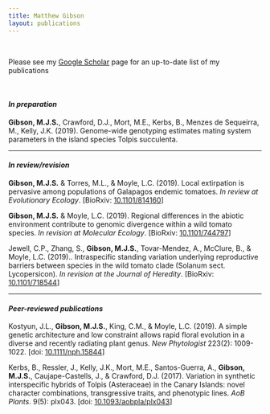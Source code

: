 ```yaml
---
title: Matthew Gibson
layout: publications
---
```

<br>

Please see my <a href="https://scholar.google.com/citations?user=EmLgNEEAAAAJ&hl=en">Google Scholar</a> page for an up-to-date list of my publications

<br>

#### *In preparation*

**Gibson, M.J.S.**, Crawford, D.J., Mort, M.E., Kerbs, B., Menzes de Sequeirra, M., Kelly, J.K. (2019). Genome-wide genotyping estimates mating system parameters in the island species Tolpis succulenta.

<hr>

#### *In review/revision*

**Gibson, M.J.S.** & Torres, M.L., & Moyle, L.C. (2019). Local extirpation is pervasive among populations of Galapagos endemic tomatoes. *In review at Evolutionary Ecology*. [BioRxiv: <a href="https://doi.org/10.1101/814160">10.1101/814160</a>]

**Gibson, M.J.S.** & Moyle, L.C. (2019). Regional differences in the abiotic environment contribute to genomic divergence within a wild tomato species. *In revision at Molecular Ecology*. [BioRxiv: <a href="https://doi.org/10.1101/744797">10.1101/744797</a>]

Jewell, C.P., Zhang, S., **Gibson, M.J.S.**, Tovar-Mendez, A., McClure, B., & Moyle, L.C. (2019).. Intraspecific standing variation underlying reproductive barriers between species in the wild tomato clade (Solanum sect. Lycopersicon). *In revision at the Journal of Heredity*. [BioRxiv: <a href="https://doi.org/10.1101/718544">10.1101/718544</a>]

<hr>

#### *Peer-reviewed publications*

Kostyun, J.L., **Gibson, M.J.S.**, King, C.M., & Moyle, L.C. (2019). A simple genetic architecture and low constraint allows rapid floral evolution in a diverse and recently radiating plant genus. *New Phytologist* 223(2): 1009-1022. [doi: <a href="https://doi.org/10.1111/nph.15844">10.1111/nph.15844</a>]

Kerbs, B., Ressler, J., Kelly, J.K., Mort, M.E., Santos-Guerra, A., **Gibson, M.J.S.**, Caujape-Castells, J., & Crawford, D.J. (2017). Variation in synthetic interspecific hybrids of Tolpis (Asteraceae) in the Canary Islands: novel character combinations, transgressive traits, and phenotypic lines. *AoB Plants*. 9(5): plx043. [doi: <a href="https://doi.org/10.1093/aobpla/plx043">10.1093/aobpla/plx043</a>]
